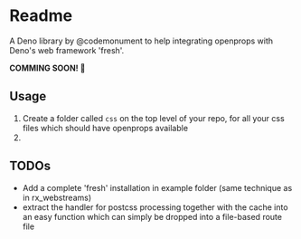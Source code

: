 # Readme 

A Deno library by @codemonument to help integrating openprops with Deno's web framework 'fresh'.

**COMMING SOON! 🤩**

## Usage 

1. Create a folder called `css` on the top level of your repo, for all your css files which should have openprops available 
2. 

## TODOs

- Add a complete 'fresh' installation in example folder (same technique as in rx_webstreams)
- extract the handler for postcss processing together with the cache into an easy function which can simply be dropped into a file-based route file